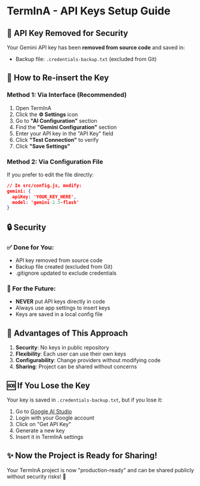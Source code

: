 # TermInA - API Keys Setup Guide

## 🔑 API Key Removed for Security

Your Gemini API key has been **removed from source code** and saved in:
- Backup file: `.credentials-backup.txt` (excluded from Git)

## 🚀 How to Re-insert the Key

### Method 1: Via Interface (Recommended)
1. Open TermInA
2. Click the **⚙️ Settings** icon
3. Go to **"AI Configuration"** section
4. Find the **"Gemini Configuration"** section
5. Enter your API key in the "API Key" field
6. Click **"Test Connection"** to verify
7. Click **"Save Settings"**

### Method 2: Via Configuration File
If you prefer to edit the file directly:
```json
// In src/config.js, modify:
gemini: {
  apiKey: 'YOUR_KEY_HERE',
  model: 'gemini-2.5-flash'
}
```

## 🔒 Security

### ✅ Done for You:
- API key removed from source code
- Backup file created (excluded from Git)
- .gitignore updated to exclude credentials

### 📝 For the Future:
- **NEVER** put API keys directly in code
- Always use app settings to insert keys
- Keys are saved in a local config file

## 🎯 Advantages of This Approach

1. **Security**: No keys in public repository
2. **Flexibility**: Each user can use their own keys
3. **Configurability**: Change providers without modifying code
4. **Sharing**: Project can be shared without concerns

## 🆘 If You Lose the Key

Your key is saved in `.credentials-backup.txt`, but if you lose it:

1. Go to [Google AI Studio](https://makersuite.google.com/)
2. Login with your Google account
3. Click on "Get API Key"
4. Generate a new key
5. Insert it in TermInA settings

## ✨ Now the Project is Ready for Sharing!

Your TermInA project is now "production-ready" and can be shared publicly without security risks! 🎉
